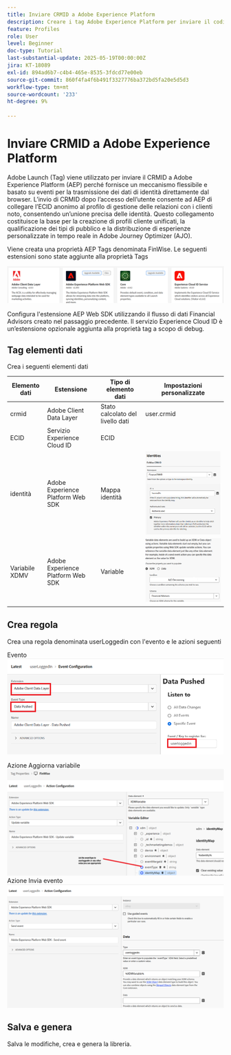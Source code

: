 ```yaml
---
title: Inviare CRMID a Adobe Experience Platform
description: Creare i tag Adobe Experience Platform per inviare il codice CRMID ricevuto dal browser a Adobe Experience Platform
feature: Profiles
role: User
level: Beginner
doc-type: Tutorial
last-substantial-update: 2025-05-19T00:00:00Z
jira: KT-18089
exl-id: 894ad6b7-c4b4-465e-8535-3fdcd77e00eb
source-git-commit: 860f4fa4f6b491f3327776ba372bd5fa20e5d5d3
workflow-type: tm+mt
source-wordcount: '233'
ht-degree: 9%

---
```


# Inviare CRMID a Adobe Experience Platform

Adobe Launch (Tag) viene utilizzato per inviare il CRMID a Adobe Experience Platform (AEP) perché fornisce un meccanismo flessibile e basato su eventi per la trasmissione dei dati di identità direttamente dal browser. L’invio di CRMID dopo l’accesso dell’utente consente ad AEP di collegare l’ECID anonimo al profilo di gestione delle relazioni con i clienti noto, consentendo un’unione precisa delle identità. Questo collegamento costituisce la base per la creazione di profili cliente unificati, la qualificazione dei tipi di pubblico e la distribuzione di esperienze personalizzate in tempo reale in Adobe Journey Optimizer (AJO).

Viene creata una proprietà AEP Tags denominata FinWise. Le seguenti estensioni sono state aggiunte alla proprietà Tags

![tag-estensioni](assets/tags-extensions.png)

Configura l&#39;estensione AEP Web SDK utilizzando il flusso di dati Financial Advisors creato nel passaggio precedente.
Il servizio Experience Cloud ID è un’estensione opzionale aggiunta alla proprietà tag a scopo di debug.

## Tag elementi dati

Crea i seguenti elementi dati

| Elemento dati | Estensione | Tipo di elemento dati | Impostazioni personalizzate |
|--------------|-----------------------------------|---------------------------|----------------------------------------|
| crmid | Adobe Client Data Layer | Stato calcolato del livello dati | user.crmid |
| ECID | Servizio Experience Cloud ID | ECID |                                        |
| identità | Adobe Experience Platform Web SDK | Mappa identità | ![immagine](assets/identity-settings.png) |
| Variabile XDMV | Adobe Experience Platform Web SDK | Variable | ![immagine](assets/xdmvariable.png) |

## Crea regola

Crea una regola denominata userLoggedin con l&#39;evento e le azioni seguenti

Evento
![evento](assets/data-pushed-event.png)

Azione Aggiorna variabile
![aggiorna-variabile](assets/update-variable.png)
Azione Invia evento
![send-event](assets/send-event.png)

## Salva e genera

Salva le modifiche, crea e genera la libreria.
